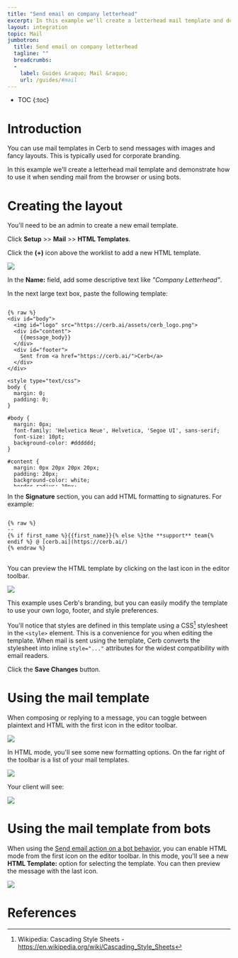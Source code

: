 ```yaml
---
title: "Send email on company letterhead"
excerpt: In this example we'll create a letterhead mail template and demonstrate how to use it when sending mail from the browser or using bots.
layout: integration
topic: Mail
jumbotron:
  title: Send email on company letterhead
  tagline: ""
  breadcrumbs:
  -
    label: Guides &raquo; Mail &raquo;
    url: /guides/#mail
---
```


* TOC
{:toc}

# Introduction

You can use mail templates in Cerb to send messages with images and fancy layouts. This is typically used for corporate branding.

In this example we'll create a letterhead mail template and demonstrate how to use it when sending mail from the browser or using bots.

# Creating the layout

You'll need to be an admin to create a new email template.

Click **Setup** >> **Mail** >> **HTML Templates**.

Click the **(+)** icon above the worklist to add a new HTML template.

<div class="cerb-screenshot">
<img src="/assets/images/guides/common/worklist-add.png" class="screenshot">
</div>

In the **Name:** field, add some descriptive text like _"Company Letterhead"_.

In the next large text box, paste the following template:

<pre style="max-height:29.5em;">
<code class="language-html">
{% raw %}
&lt;div id="body"&gt;
  &lt;img id="logo" src="https://cerb.ai/assets/cerb_logo.png"&gt;
  &lt;div id="content"&gt;
    {{message_body}}
  &lt;/div&gt;
  &lt;div id="footer"&gt;
    Sent from &lt;a href="https://cerb.ai/"&gt;Cerb&lt;/a&gt;
  &lt;/div&gt;
&lt;/div&gt;

&lt;style type="text/css"&gt;
body {
  margin: 0;
  padding: 0;
}

#body {
  margin: 0px;
  font-family: 'Helvetica Neue', Helvetica, 'Segoe UI', sans-serif;
  font-size: 10pt;
  background-color: #dddddd;
}

#content {
  margin: 0px 20px 20px 20px;
  padding: 20px;
  background-color: white;
  border-radius: 10px;
}

#logo {
  margin: 10px 0px 10px 20px;
}

#footer {
  color: rgb(150,150,150);
  font-weight: normal;
  text-align: center;
  padding-bottom: 20px;
}

#footer a {
  font-weight: bold;
  color: rgb(150,150,150);
}

a { 
  color: black;
}

blockquote {
  color: rgb(0, 128, 255);
  font-style: italic;
  margin-left: 0px;
  border-left: 1px solid rgb(0, 128, 255);
  padding-left: 5px;
}

blockquote a {
  color: rgb(0, 128, 255);
}
&lt;/style&gt;
{% endraw %}
</code>
</pre>

In the **Signature** section, you can add HTML formatting to signatures. For example:

<pre>
<code class="language-twig">
{% raw %}
-- 
{% if first_name %}{{first_name}}{% else %}the **support** team{% endif %} @ [cerb.ai](https://cerb.ai/)
{% endraw %}
</code>
</pre>

You can preview the HTML template by clicking on the last icon in the editor toolbar.

<div class="cerb-screenshot">
<img src="/assets/images/guides/mail/html-templates/editor-preview.png" class="screenshot">
</div>

This example uses Cerb's branding, but you can easily modify the template to use your own logo, footer, and style preferences.

You'll notice that styles are defined in this template using a CSS[^css] stylesheet in the `<style>` element. This is a convenience for you when editing the template. When mail is sent using the template, Cerb converts the stylesheet into inline `style="..."` attributes for the widest compatibility with email readers.

Click the **Save Changes** button.

# Using the mail template

When composing or replying to a message, you can toggle between plaintext and HTML with the first icon in the editor toolbar.

<div class="cerb-screenshot">
<img src="/assets/images/guides/mail/html-templates/mail-html-mode-toggle.png" class="screenshot">
</div>

In HTML mode, you'll see some new formatting options.  On the far right of the toolbar is a list of your mail templates.

<div class="cerb-screenshot">
<img src="/assets/images/guides/mail/html-templates/mail-html-mode.png" class="screenshot">
</div>

Your client will see:

<div class="cerb-screenshot">
<img src="/assets/images/guides/mail/html-templates/html-message.png" class="screenshot">
</div>

# Using the mail template from bots

When using the [Send email action on a bot behavior](/guides/bots/send-automatic-replies/), you can enable HTML mode from the first icon on the editor toolbar.  In this mode, you'll see a new **HTML Template:** option for selecting the template. You can then preview the message with the last icon.

<div class="cerb-screenshot">
<img src="/assets/images/guides/mail/html-templates/bot-action-html-message.png" class="screenshot">
</div>

# References

[^css]: Wikipedia: Cascading Style Sheets - <https://en.wikipedia.org/wiki/Cascading_Style_Sheets>

